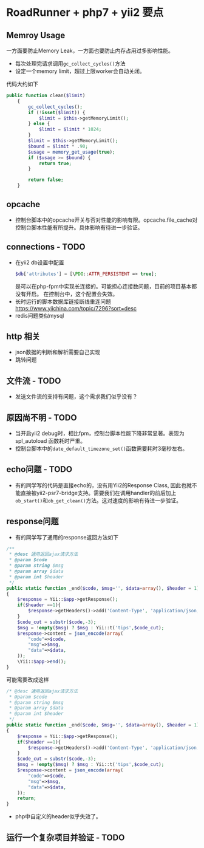 # RoadRunner + php7 + yii2 要点

## Memroy Usage
一方面要防止Memory Leak，一方面也要防止内存占用过多影响性能。

* 每次处理完请求调用`gc_collect_cycles()`方法
* 设定一个memory limit，超过上限worker会自动关闭。

代码大约如下
```php
public function clean($limit)
    {
        gc_collect_cycles();
        if (!isset($limit)) {
            $limit = $this->getMemoryLimit();
        } else {
            $limit = $limit * 1024;
        }
        $limit = $this->getMemoryLimit();
        $bound = $limit * .90;
        $usage = memory_get_usage(true);
        if ($usage >= $bound) {
            return true;
        }

        return false;
    }
```
## opcache
* 控制台脚本中的opcache开关与否对性能的影响有限。opcache.file_cache对控制台脚本性能有所提升。具体影响有待进一步验证。

## connections - TODO
* 在yii2 db设置中配置
    ```php
    $db['attributes'] = [\PDO::ATTR_PERSISTENT => true];
    ```
    是可以在php-fpm中实现长连接的。可能担心连接数问题，目前的项目基本都没有开启。
    在控制台中，这个配置会失效。
* 长时运行的脚本数据库链接断线重连问题 https://www.yiichina.com/topic/7296?sort=desc
* redis问题类似mysql

## http 相关
* json数据的判断和解析需要自己实现
* 跳转问题

## 文件流 - TODO
* 发送文件流的支持有问题，这个需求我们似乎没有？

## 原因尚不明 - TODO
* 当开启yii2 debug时，相比fpm，控制台脚本性能下降非常显著。表现为 spl_autoload 函数耗时严重。
* 控制台脚本中的`date_default_timezone_set()`函数需要耗时3毫秒左右。

## echo问题 - TODO
* 有的同学写的代码是直接echo的，没有用Yii2的Response Class, 因此也就不能直接被yii2-psr7-bridge支持。需要我们在调用handler的前后加上`ob_start()`和`ob_get_clean()`方法。这对速度的影响有待进一步验证。

## response问题
* 有的同学写了通用的response返回方法如下
```php
/**
 * @desc 通用返回ajax请求方法
 * @param $code
 * @param string $msg
 * @param array $data
 * @param int $header
 */
public static function _end($code, $msg='', $data=array(), $header = 1)
{
    $response = Yii::$app->getResponse();
    if($header ==1){
        $response->getHeaders()->add('Content-Type', 'application/json;charset=utf-8');
    }
    $code_cut = substr($code,-3);
    $msg = !empty($msg) ? $msg : Yii::t('tips',$code_cut);
    $response->content = json_encode(array(
        "code"=>$code,
        "msg"=>$msg,
        "data"=>$data,
    ));
    \Yii::$app->end();
}
```
可能需要改成这样
```php
/* @desc 通用返回ajax请求方法
 * @param $code
 * @param string $msg
 * @param array $data
 * @param int $header
 */
public static function _end($code, $msg='', $data=array(), $header = 1)
{
    $response = Yii::$app->getResponse();
    if($header ==1){
        $response->getHeaders()->add('Content-Type', 'application/json;charset=utf-8');
    }
    $code_cut = substr($code,-3);
    $msg = !empty($msg) ? $msg : Yii::t('tips',$code_cut);
    $response->content = json_encode(array(
        "code"=>$code,
        "msg"=>$msg,
        "data"=>$data,
    ));
    return;
}
```
* php中自定义的header似乎失效了。

## 运行一个复杂项目并验证 - TODO